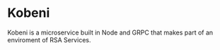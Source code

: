 # Kobeni
Kobeni is a microservice built in Node and GRPC that makes part of an enviroment of RSA Services.
